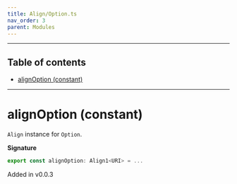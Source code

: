 ```yaml
---
title: Align/Option.ts
nav_order: 3
parent: Modules
---
```


---

<h2 class="text-delta">Table of contents</h2>

- [alignOption (constant)](#alignoption-constant)

---

# alignOption (constant)

`Align` instance for `Option`.

**Signature**

```ts
export const alignOption: Align1<URI> = ...
```

Added in v0.0.3
